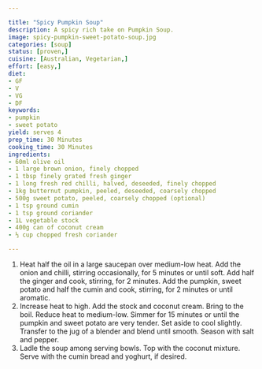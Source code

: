 ```yaml
---

title: "Spicy Pumpkin Soup"
description: A spicy rich take on Pumpkin Soup.
image: spicy-pumpkin-sweet-potato-soup.jpg
categories: [soup]
status: [proven,]
cuisine: [Australian, Vegetarian,]
effort: [easy,]
diet:
- GF
- V
- VG
- DF
keywords:
- pumpkin
- sweet potato
yield: serves 4
prep_time: 30 Minutes
cooking_time: 30 Minutes
ingredients:
- 60ml olive oil
- 1 large brown onion, finely chopped
- 1 tbsp finely grated fresh ginger
- 1 long fresh red chilli, halved, deseeded, finely chopped
- 1kg butternut pumpkin, peeled, deseeded, coarsely chopped
- 500g sweet potato, peeled, coarsely chopped (optional)
- 1 tsp ground cumin
- 1 tsp ground coriander
- 1L vegetable stock
- 400g can of coconut cream
- ⅓ cup chopped fresh coriander

---
```


1.  Heat half the oil in a large saucepan over medium-low heat. Add the onion and chilli, stirring occasionally, for 5 minutes or until soft. Add half the ginger and cook, stirring, for 2 minutes. Add the pumpkin, sweet potato and half the cumin and cook, stirring, for 2 minutes or until aromatic.
2. Increase heat to high. Add the stock and coconut cream. Bring to the boil. Reduce heat to medium-low. Simmer for 15 minutes or until the pumpkin and sweet potato are very tender. Set aside to cool slightly. Transfer to the jug of a blender and blend until smooth. Season with salt and pepper.
4. Ladle the soup among serving bowls. Top with the coconut mixture. Serve with the cumin bread and yoghurt, if desired.

